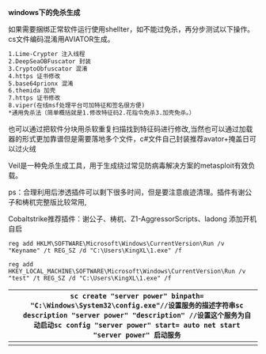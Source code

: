 **windows下的免杀生成**

如果需要捆绑正常软件运行使用shellter，如不能过免杀，再分步测试以下操作。cs文件编码混淆用AVIATOR生成。

~~~~markdown
1.Lime-Crypter 注入线程
2.DeepSeaOBFuscator 封装
3.CryptoObfuscator 混淆
4.https 证书修改
5.base64prionx 混淆
6.themida 加壳
7.https 证书修改
8.viper(在线msf处理平台可加特征和签名很方便)
*通用免杀法（简单概括就是1.修改特征码2.花指令免杀3.加壳免杀。）
~~~~

也可以通过把软件分块用杀软重复扫描找到特征码进行修改,当然也可以通过加载器的形式更加靠谱但是需要落地多个文件，c#文件自己封装推荐avator+掩盖日可以过火绒

Veil是一种免杀生成工具，用于生成绕过常见防病毒解决方案的metasploit有效负载。

ps：合理利用后渗透插件可以剩下很多时间，但是要注意痕迹清理。插件有谢公子和梼杌完整版比较常用,

Cobaltstrike推荐插件：谢公子、梼杌、Z1-AggressorScripts、ladong
添加开机自启

```
reg add HKLM\SOFTWARE\Microsoft\Windows\CurrentVersion\Run /v "Keyname" /t REG_SZ /d "C:\Users\KingXL\1.exe" /f 

reg add HKEY_LOCAL_MACHINE\SOFTWARE\Microsoft\Windows\CurrentVersion\Run /v "test" /t REG_SZ /d "C:\Users\KingXL\1.exe" /f
```

|      | `sc create "server power" binpath= "C:\Windows\System32\config.exe"//设置服务的描述字符串sc description "server power" "description" //设置这个服务为自动启动sc config "server power" start= auto net start "server power" 启动服务` |
| ---- | ------------------------------------------------------------ |
|      |                                                              |